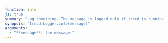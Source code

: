```yaml
---
function: info
js: true
summary: "Log something. The message is logged only if irccd is running with verbose messages enabled."
synopsis: "Irccd.Logger.info(message)"
arguments:
  - "**message**: the message."
---
```

